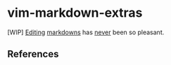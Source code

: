# vim-markdown-extras
[WIP] [Editing][3] [markdowns][1] has [never][2] been so pleasant.


## References

[1]: /Users/ubaldot/.vim/plugins/vim-markdown-extras/LICENSE
[2]: https://google.com
[3]: /Users/ubaldot/.vim/plugins/vim-markdown-extras/ll
